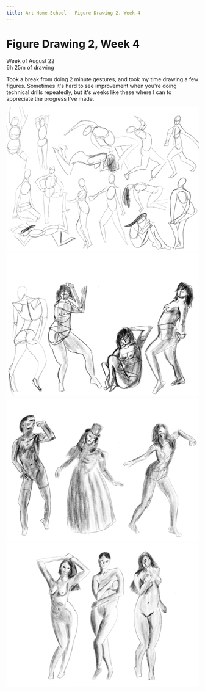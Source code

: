 ```yaml
---
title: Art Home School - Figure Drawing 2, Week 4
---
```


<div class="ahs-update">

# Figure Drawing 2, Week 4
Week of August 22 \
6h 25m of drawing

Took a break from doing 2 minute gestures, and took my time drawing a few figures. Sometimes it's hard to see improvement when you're doing technical drills repeatedly, but it's weeks like these where I can to appreciate the progress I've made.

<div class="ahs-pics">

![1](../img/art-home-school/figure-drawing-2/week-4/sun-1.jpg)
![2](../img/art-home-school/figure-drawing-2/week-4/mon-1.jpg)
![3](../img/art-home-school/figure-drawing-2/week-4/tue-1.jpg)
![4](../img/art-home-school/figure-drawing-2/week-4/thu-1.jpg)
</div>
